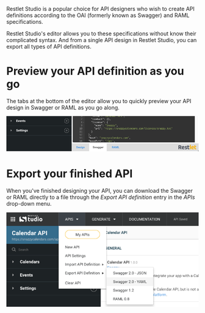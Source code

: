 
Restlet Studio is a popular choice for API designers who wish to create API definitions according to the OAI (formerly known as Swagger) and RAML specifications.

Restlet Studio's editor allows you to these specifications without know their complicated syntax. And from a single API design in Restlet Studio, you can export all types of API definitions.

# Preview your API definition as you go

The tabs at the bottom of the editor allow you to quickly preview your API design in Swagger or RAML as you go along.

![Preview an API definition](images/apidefpreview.png "Preview an API definition")

# Export your finished API

When you've finished designing your API, you can download the Swagger or RAML directly to a file through the *Export API definition* entry in the *APIs* drop-down menu.

![Download your API definition](images/export.png "Download your API definition")
